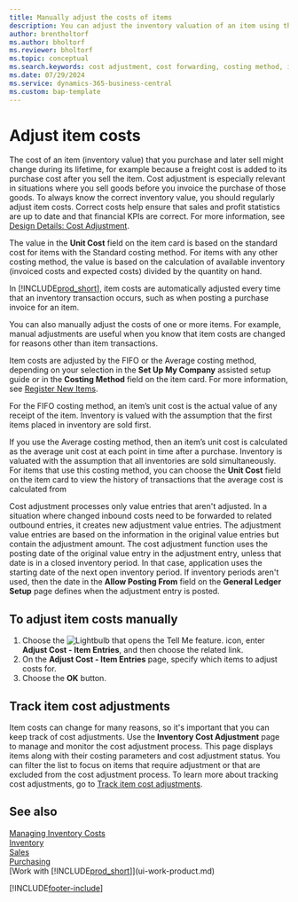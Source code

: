 ```yaml
---
title: Manually adjust the costs of items
description: You can adjust the inventory valuation of an item using the FIFO or Average costing methods when the costs of products change.
author: brentholtorf
ms.author: bholtorf
ms.reviewer: bholtorf
ms.topic: conceptual
ms.search.keywords: cost adjustment, cost forwarding, costing method, inventory valuation, costing
ms.date: 07/29/2024
ms.service: dynamics-365-business-central
ms.custom: bap-template
---
```


# Adjust item costs

The cost of an item (inventory value) that you purchase and later sell might change during its lifetime, for example because a freight cost is added to its purchase cost after you sell the item. Cost adjustment is especially relevant in situations where you sell goods before you invoice the purchase of those goods. To always know the correct inventory value, you should regularly adjust item costs. Correct costs help ensure that sales and profit statistics are up to date and that financial KPIs are correct. For more information, see [Design Details: Cost Adjustment](design-details-cost-adjustment.md).

The value in the **Unit Cost** field on the item card is based on the standard cost for items with the Standard costing method. For items with any other costing method, the value is based on the calculation of available inventory (invoiced costs and expected costs) divided by the quantity on hand.

In [!INCLUDE[prod_short](includes/prod_short.md)], item costs are automatically adjusted every time that an inventory transaction occurs, such as when posting a purchase invoice for an item.

You can also manually adjust the costs of one or more items. For example, manual adjustments are useful when you know that item costs are changed for reasons other than item transactions.

Item costs are adjusted by the FIFO or the Average costing method, depending on your selection in the **Set Up My Company** assisted setup guide or in the **Costing Method** field on the item card. For more information, see [Register New Items](inventory-how-register-new-items.md).  

For the FIFO costing method, an item’s unit cost is the actual value of any receipt of the item. Inventory is valued with the assumption that the first items placed in inventory are sold first.

If you use the Average costing method, then an item’s unit cost is calculated as the average unit cost at each point in time after a purchase. Inventory is valuated with the assumption that all inventories are sold simultaneously. For items that use this costing method, you can choose the **Unit Cost** field on the item card to view the history of transactions that the average cost is calculated from

Cost adjustment processes only value entries that aren't adjusted. In a situation where changed inbound costs need to be forwarded to related outbound entries, it creates new adjustment value entries. The adjustment value entries are based on the information in the original value entries but contain the adjustment amount. The cost adjustment function uses the posting date of the original value entry in the adjustment entry, unless that date is in a closed inventory period. In that case, application uses the starting date of the next open inventory period. If inventory periods aren't used, then the date in the **Allow Posting From** field on the **General Ledger Setup** page defines when the adjustment entry is posted.

## To adjust item costs manually

1. Choose the ![Lightbulb that opens the Tell Me feature.](media/ui-search/search_small.png "Tell me what you want to do") icon, enter **Adjust Cost - Item Entries**, and then choose the related link.
2. On the **Adjust Cost - Item Entries** page, specify which items to adjust costs for.
3. Choose the **OK** button.

## Track item cost adjustments

Item costs can change for many reasons, so it's important that you can keep track of cost adjustments. Use the **Inventory Cost Adjustment** page to manage and monitor the cost adjustment process. This page displays items along with their costing parameters and cost adjustment status. You can filter the list to focus on items that require adjustment or that are excluded from the cost adjustment process. To learn more about tracking cost adjustments, go to [Track item cost adjustments](finance-track-inventory-costs.md).

## See also

[Managing Inventory Costs](finance-manage-inventory-costs.md)  
[Inventory](inventory-manage-inventory.md)  
[Sales](sales-manage-sales.md)  
[Purchasing](purchasing-manage-purchasing.md)  
[Work with [!INCLUDE[prod_short](includes/prod_short.md)]](ui-work-product.md)

[!INCLUDE[footer-include](includes/footer-banner.md)]

